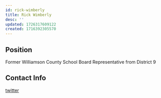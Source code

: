 ```yaml
---
id: rick-wimberly
title: Rick Wimberly
desc: ''
updated: 1726317609122
created: 1716392305570
---
```


## Position

Former Williamson County School Board Representative from District 9

## Contact Info

[twitter](https://x.com/RickWimberly)

